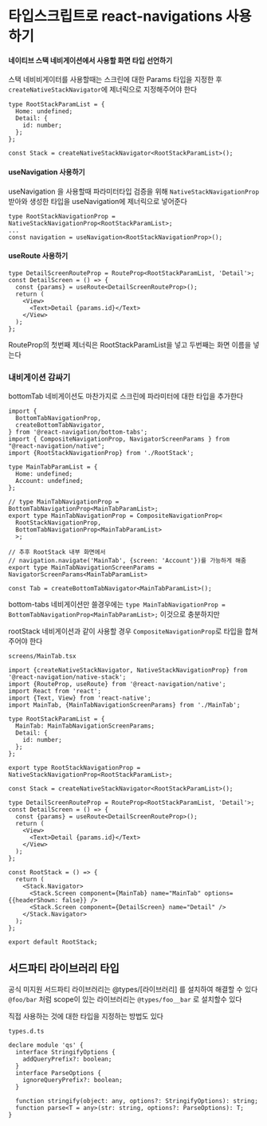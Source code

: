 # 타입스크립트로 react-navigations 사용하기

#### 네이티브 스택 네비게이션에서 사용할 화면 타입 선언하기 
스택 네비비게이터를 사용할때는 스크린에 대한 Params 타입을 지정한 후 `createNativeStackNavigator`에 제너릭으로 지정해주어야 한다

```tsx
type RootStackParamList = {
  Home: undefined;
  Detail: {
    id: number;
  };
};

const Stack = createNativeStackNavigator<RootStackParamList>();
```

#### useNavigation 사용하기
useNavigation 을 사용할때 파라미터타입 검증을 위해 `NativeStackNavigationProp` 받아와 생성한 타입을 useNavigation에 제너릭으로 넣어준다

```tsx
type RootStackNavigationProp = NativeStackNavigationProp<RootStackParamList>;
...
const navigation = useNavigation<RootStackNavigationProp>();
```

#### useRoute 사용하기

```tsx
type DetailScreenRouteProp = RouteProp<RootStackParamList, 'Detail'>;
const DetailScreen = () => {
  const {params} = useRoute<DetailScreenRouteProp>();
  return (
    <View>
      <Text>Detail {params.id}</Text>
    </View>
  );
};
```

RouteProp의 첫번째 제너릭은 RootStackParamList을 넣고 두번째는 화면 이름을 넣는다

### 내비게이션 감싸기
bottomTab 네비게이션도 마찬가지로 스크린에 파라미터에 대한 타입을 추가한다
```tsx
import {
  BottomTabNavigationProp,
  createBottomTabNavigator,
} from '@react-navigation/bottom-tabs';
import { CompositeNavigationProp, NavigatorScreenParams } from "@react-navigation/native";
import {RootStackNavigationProp} from './RootStack';

type MainTabParamList = {
  Home: undefined;
  Account: undefined;
};

// type MainTabNavigationProp = BottomTabNavigationProp<MainTabParamList>;
export type MainTabNavigationProp = CompositeNavigationProp<
  RootStackNavigationProp,
  BottomTabNavigationProp<MainTabParamList>
  >;

// 추후 RootStack 내부 화면에서
// navigation.navigate('MainTab', {screen: 'Account'})를 가능하게 해줌
export type MainTabNavigationScreenParams = NavigatorScreenParams<MainTabParamList>

const Tab = createBottomTabNavigator<MainTabParamList>();
```
bottom-tabs 네비게이션만 쓸경우에는 
`type MainTabNavigationProp = BottomTabNavigationProp<MainTabParamList>;` 이것으로 충분하지만

rootStack 네비게이션과 같이 사용할 경우 `CompositeNavigationProp`로 타입을 합쳐주어야 한다

`screens/MainTab.tsx`
```tsx
import {createNativeStackNavigator, NativeStackNavigationProp} from '@react-navigation/native-stack';
import {RouteProp, useRoute} from '@react-navigation/native';
import React from 'react';
import {Text, View} from 'react-native';
import MainTab, {MainTabNavigationScreenParams} from './MainTab';

type RootStackParamList = {
  MainTab: MainTabNavigationScreenParams;
  Detail: {
    id: number;
  };
};

export type RootStackNavigationProp = NativeStackNavigationProp<RootStackParamList>;

const Stack = createNativeStackNavigator<RootStackParamList>();

type DetailScreenRouteProp = RouteProp<RootStackParamList, 'Detail'>;
const DetailScreen = () => {
  const {params} = useRoute<DetailScreenRouteProp>();
  return (
    <View>
      <Text>Detail {params.id}</Text>
    </View>
  );
};

const RootStack = () => {
  return (
    <Stack.Navigator>
      <Stack.Screen component={MainTab} name="MainTab" options={{headerShown: false}} />
      <Stack.Screen component={DetailScreen} name="Detail" />
    </Stack.Navigator>
  );
};

export default RootStack;
```

## 서드파티 라이브러리 타입
공식 미지원 서드파티 라이브러리는 @types/[라이브러리] 를 설치하여 해결할 수 있다
`@foo/bar` 처럼 scope이 있는 라이브러리는 `@types/foo__bar` 로 설치할수 있다

직접 사용하는 것에 대한 타입을 지정하는 방법도 있다

`types.d.ts`
```tsx
declare module 'qs' {
  interface StringifyOptions {
    addQueryPrefix?: boolean;
  }
  interface ParseOptions {
    ignoreQueryPrefix?: boolean;
  }

  function stringify(object: any, options?: StringifyOptions): string;
  function parse<T = any>(str: string, options?: ParseOptions): T;
}
```
